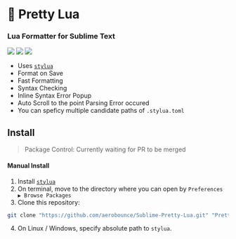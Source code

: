 # 🌙 Pretty Lua

### Lua Formatter for Sublime Text

[![](https://img.shields.io/badge/Platforms-Linux%20/%20macOS%20/%20Windows-blue.svg)][packagecontrol]
[![](https://img.shields.io/badge/Sublime%20Text-3+-orange.svg)][packagecontrol]
[![](https://img.shields.io/github/v/tag/aerobounce/Sublime-Pretty-Lua?display_name=tag)][tags]

- Uses [`stylua`][stylua]
- Format on Save
- Fast Formatting
- Syntax Checking
- Inline Syntax Error Popup
- Auto Scroll to the point Parsing Error occured
- You can speficy multiple candidate paths of `.stylua.toml`


## Install

> Package Control: Currently waiting for PR to be merged

#### Manual Install

1. Install [`stylua`][stylua]
2. On terminal, move to the directory where you can open by `Preferences ▶ Browse Packages`
3. Clone this repository:

```sh
git clone "https://github.com/aerobounce/Sublime-Pretty-Lua.git" "Pretty Lua"
```

4. On Linux / Windows, specify absolute path to `stylua`.


[tags]: https://github.com/aerobounce/Sublime-AutoClosePanel/tags
[packagecontrol]: https://github.com/aerobounce/Sublime-Pretty-Lua
[stylua]: https://github.com/JohnnyMorganz/StyLua
